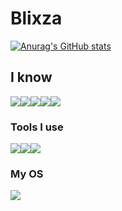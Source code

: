 # Blixza

[![Anurag's GitHub stats](https://github-readme-stats.vercel.app/api?username=blixza)](https://github.com/anuraghazra/github-readme-stats)

## I know
<img src="https://ziadoua.github.io/m3-Markdown-Badges/badges/Python/python1.svg"><img src="https://ziadoua.github.io/m3-Markdown-Badges/badges/HTML/html1.svg"><img src="https://ziadoua.github.io/m3-Markdown-Badges/badges/CSS/css1.svg"><img src="https://ziadoua.github.io/m3-Markdown-Badges/badges/Git/git1.svg"><img src="https://ziadoua.github.io/m3-Markdown-Badges/badges/JSON/json1.svg">

### Tools I use
<img src="https://ziadoua.github.io/m3-Markdown-Badges/badges/Obsidian/obsidian1.svg"><img src="https://ziadoua.github.io/m3-Markdown-Badges/badges/VisualStudioCode/visualstudiocode1.svg"><img src="https://ziadoua.github.io/m3-Markdown-Badges/badges/Neovim/neovim1.svg">

### My OS
<img src="https://ziadoua.github.io/m3-Markdown-Badges/badges/Windows10/windows101.svg">
